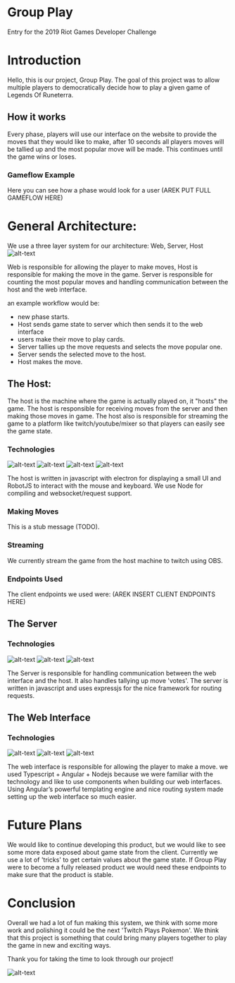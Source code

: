 # Group Play

Entry for the 2019 Riot Games Developer Challenge


# Introduction
Hello, this is our project, Group Play. The goal of this project was to allow multiple players to democratically decide how to play a given game of Legends Of Runeterra. 

## How it works

Every phase, players will use our interface on the website to provide the moves that they would like to make, after 10 seconds all players moves will be tallied up and the most popular move will be made. This continues until the game wins or loses. 

### Gameflow Example
Here you can see how a phase would look for a user
(AREK PUT FULL GAMEFLOW HERE)

# General Architecture:
We use a three layer system for our architecture:
Web, Server, Host
![alt-text](https://i.imgur.com/n45R27Q.png)

Web is responsible for allowing the player to make moves, Host is responsible for making the move in the game. Server is responsible for counting the most popular moves and handling communication between the host and the web interface. 

an example workflow would be:
- new phase starts.
- Host sends game state to server which then sends it to the web interface 
- users make their move to play cards.
- Server tallies up the move requests and selects the move popular one.
- Server sends the selected move to the host.
- Host makes the move.

## The Host:
The host is the machine where the game is actually played on, it "hosts" the game. The host is responsible for receiving moves from the server and then making those moves in game. The host also is responsible for streaming the game to a platform like twitch/youtube/mixer so that players can easily see the game state.

### Technologies 
![alt-text](https://d2eip9sf3oo6c2.cloudfront.net/tags/images/000/000/256/square_256/nodejslogo.png) ![alt-text](https://encrypted-tbn0.gstatic.com/images?q=tbn:ANd9GcT1FFAoeYsy1wUOKh1BrSQhwtnmyv6ZEV4BkROjwT2aiYoiDYX90g&s) 
![alt-text](http://icons.iconarchive.com/icons/papirus-team/papirus-apps/256/electron-icon.png)
![alt-text](https://camo.githubusercontent.com/ab0771e05fd85f2c4c7ceaf490055d8b0e4b4deb/68747470733a2f2f636c6475702e636f6d2f3141544466324a4d74762e706e67)

The host is written in javascript with electron for displaying a small UI and RobotJS to interact with the mouse and keyboard. We use Node for compiling and websocket/request support. 

### Making Moves
This is a stub message (TODO).

### Streaming
We currently stream the game from the host machine to twitch using OBS.

### Endpoints Used
The client endpoints we used were:
(AREK INSERT CLIENT ENDPOINTS HERE)
## The Server 
### Technologies 
![alt-text](https://d2eip9sf3oo6c2.cloudfront.net/tags/images/000/000/256/square_256/nodejslogo.png) ![alt-text](https://encrypted-tbn0.gstatic.com/images?q=tbn:ANd9GcT1FFAoeYsy1wUOKh1BrSQhwtnmyv6ZEV4BkROjwT2aiYoiDYX90g&s)
![alt-text](https://buttercms.com/static/images/tech_banners/ExpressJS.png)

The Server is responsible for handling communication between the web interface and the host. It also handles tallying up move 'votes'. The server is written in javascript and uses expressjs for the nice framework for routing requests. 

## The Web Interface 
### Technologies 
![alt-text](https://d2eip9sf3oo6c2.cloudfront.net/tags/images/000/000/256/square_256/nodejslogo.png) ![alt-text](https://d2eip9sf3oo6c2.cloudfront.net/tags/images/000/000/377/square_256/typescriptlang.png) 
![alt-text](https://angular.io/assets/images/logos/angularjs/AngularJS-Shield.svg)

The web interface is responsible for allowing the player to make a move. we used Typescript + Angular + Nodejs because we were familiar with the technology and like to use components when building our web interfaces.  Using Angular’s powerful templating engine and nice routing system made setting up the web interface so much easier. 

# Future Plans
We would like to continue developing this product, but we would like to see some more data exposed about game state from the client. Currently we use a lot of 'tricks' to get certain values about the game state. If Group Play were to become a fully released product we would need these endpoints to make sure that the product is stable.

# Conclusion
Overall we had a lot of fun making this system, we think with some more work and polishing it could be the next 'Twitch Plays Pokemon'. We think that this project is something that could bring many players together to play the game in new and exciting ways. 

Thank you for taking the time to look through our project!

![alt-text](https://vignette.wikia.nocookie.net/leagueoflegends/images/a/ae/Joy_Pengu_Emote.png)

